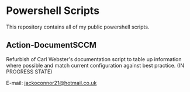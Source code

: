 # Powershell Scripts
This repository contains all of my public powershell scripts.

## Action-DocumentSCCM
Refurbish of Carl Webster's documentation script to table up information where possible and match current configuration against best practice. (IN PROGRESS STATE)

E-mail: jackoconnor21@hotmail.co.uk

